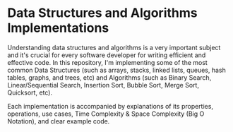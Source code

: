 # Data Structures and Algorithms Implementations
Understanding data structures and algorithms is a very important subject and it's crucial for every software developer for writing efficient and effective code. In this repository, I'm implementing some of the most common Data Structures (such as arrays, stacks, linked lists, queues, hash tables, graphs, and trees, etc) and Algorithms (such as Binary Search, Linear/Sequential Search, Insertion Sort, Bubble Sort, Merge Sort, Quicksort, etc).

Each implementation is accompanied by explanations of its properties, operations, use cases, Time Complexity & Space Complexity (Big O Notation), and clear example code.
